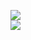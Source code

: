 [![](https://img.shields.io/badge/Made%20With-Github%20Spray-lightgrey.svg?style=for-the-badge&logo=github)](https://github.com/Annihil/github-spray#12509)  
[![](https://i.imgur.com/2DrTn0Z.gif)](https://github.com/Annihil/github-spray)